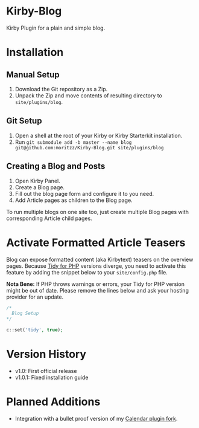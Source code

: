 # Kirby-Blog

Kirby Plugin for a plain and simple blog.

# Installation

## Manual Setup

1. Download the Git repository as a Zip.
2. Unpack the Zip and move contents of resulting directory to `site/plugins/blog`.

## Git Setup

1. Open a shell at the root of your Kirby or Kirby Starterkit installation.
2. Run `git submodule add -b master --name blog git@github.com:moritzz/Kirby-Blog.git site/plugins/blog`

## Creating a Blog and Posts

1. Open Kirby Panel.
2. Create a Blog page.
3. Fill out the blog page form and configure it to you need.
4. Add Article pages as children to the Blog page.

To run multiple blogs on one site too, just create multiple Blog pages with corresponding Article child pages.

# Activate Formatted Article Teasers

Blog can expose formatted content (aka Kirbytext) teasers on the overview pages. Because [Tidy for PHP](http://php.net/manual/en/book.tidy.php) versions diverge, you need to activate this feature by adding the snippet below to your `site/config.php` file.

**Nota Bene:** If PHP throws warnings or errors, your Tidy for PHP version might be out of date. Please remove the lines below and ask your hosting provider for an update.

```php
/*
  Blog Setup
*/

c::set('tidy', true);
```

# Version History #

- v1.0: First official release
- v1.0.1: Fixed installation guide

# Planned Additions

- Integration with a bullet proof version of my [Calendar plugin fork](https://github.com/moritzz/kirby-calendar-plugin).